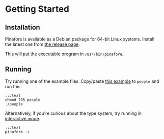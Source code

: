 # Getting Started

## Installation

Pinafore is available as a Debian package for 64-bit Linux systems.
Install the latest one from [the release page](https://github.com/AshleyYakeley/Truth/releases).

This will put the executable program in `/usr/bin/pinafore`.

## Running

Try running one of the example files. Copy/paste [this example](examples/people.md) to `people` and run this:

    :::text
    chmod 755 people
    ./people

Alternatively, if you're curious about the type system, try running in [interactive mode](invocation.md#interactive-mode).

    :::text
    pinafore -i
